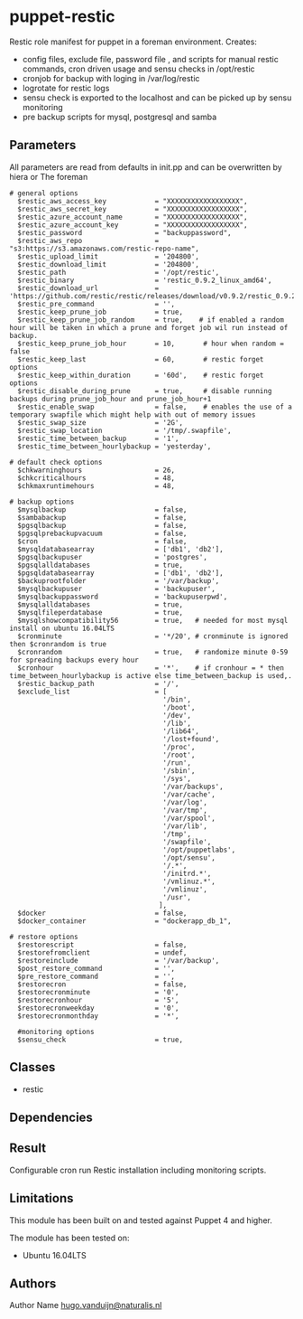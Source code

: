 puppet-restic
==================

Restic role manifest for puppet in a foreman environment.
Creates:
- config files, exclude file, password file , and scripts for manual restic commands, cron driven usage and sensu checks in /opt/restic
- cronjob for backup with loging in /var/log/restic
- logrotate for restic logs
- sensu check is exported to the localhost and can be picked up by sensu monitoring
- pre backup scripts for mysql, postgresql and samba

Parameters
-------------
All parameters are read from defaults in init.pp and can be overwritten by hiera or The foreman

```
# general options
  $restic_aws_access_key            = "XXXXXXXXXXXXXXXXXX",
  $restic_aws_secret_key            = "XXXXXXXXXXXXXXXXXX",
  $restic_azure_account_name        = "XXXXXXXXXXXXXXXXXX",
  $restic_azure_account_key         = "XXXXXXXXXXXXXXXXXX",
  $restic_password                  = "backuppassword",
  $restic_aws_repo                  = "s3:https://s3.amazonaws.com/restic-repo-name",
  $restic_upload_limit              = '204800',
  $restic_download_limit            = '204800',
  $restic_path                      = '/opt/restic',
  $restic_binary                    = 'restic_0.9.2_linux_amd64',
  $restic_download_url              = 'https://github.com/restic/restic/releases/download/v0.9.2/restic_0.9.2_linux_amd64.bz2',
  $restic_pre_command               = '',
  $restic_keep_prune_job            = true,
  $restic_keep_prune_job_random     = true,    # if enabled a random hour will be taken in which a prune and forget job wil run instead of backup.
  $restic_keep_prune_job_hour       = 10,       # hour when random = false
  $restic_keep_last                 = 60,       # restic forget options
  $restic_keep_within_duration      = '60d',    # restic forget options
  $restic_disable_during_prune      = true,     # disable running backups during prune_job_hour and prune_job_hour+1
  $restic_enable_swap               = false,    # enables the use of a temporary swapfile which might help with out of memory issues
  $restic_swap_size                 = '2G',
  $restic_swap_location             = '/tmp/.swapfile',
  $restic_time_between_backup       = '1',
  $restic_time_between_hourlybackup = 'yesterday',

# default check options
  $chkwarninghours                  = 26,
  $chkcriticalhours                 = 48,
  $chkmaxruntimehours               = 48,

# backup options
  $mysqlbackup                      = false,
  $sambabackup                      = false,
  $pgsqlbackup                      = false,
  $pgsqlprebackupvacuum             = false,
  $cron                             = false,
  $mysqldatabasearray               = ['db1', 'db2'],
  $pgsqlbackupuser                  = 'postgres',
  $pgsqlalldatabases                = true,
  $pgsqldatabasearray               = ['db1', 'db2'],
  $backuprootfolder                 = '/var/backup',
  $mysqlbackupuser                  = 'backupuser',
  $mysqlbackuppassword              = 'backupuserpwd',
  $mysqlalldatabases                = true,
  $mysqlfileperdatabase             = true,
  $mysqlshowcompatibility56         = true,   # needed for most mysql install on ubuntu 16.04LTS
  $cronminute                       = '*/20', # cronminute is ignored then $cronrandom is true
  $cronrandom                       = true,   # randomize minute 0-59 for spreading backups every hour
  $cronhour                         = '*',    # if cronhour = * then time_between_hourlybackup is active else time_between_backup is used,.
  $restic_backup_path               = '/',
  $exclude_list                     = [
                                      '/bin',
                                      '/boot',
                                      '/dev',
                                      '/lib',
                                      '/lib64',
                                      '/lost+found',
                                      '/proc',
                                      '/root',
                                      '/run',
                                      '/sbin',
                                      '/sys',
                                      '/var/backups',
                                      '/var/cache',
                                      '/var/log',
                                      '/var/tmp',
                                      '/var/spool',
                                      '/var/lib',
                                      '/tmp',
                                      '/swapfile',
                                      '/opt/puppetlabs',
                                      '/opt/sensu',
                                      '/.*',
                                      '/initrd.*',
                                      '/vmlinuz.*',
                                      '/vmlinuz',
                                      '/usr',
                                     ],
  $docker                           = false,
  $docker_container                 = "dockerapp_db_1",

# restore options
  $restorescript                    = false,
  $restorefromclient                = undef,
  $restoreinclude                   = '/var/backup',
  $post_restore_command             = '',
  $pre_restore_command              = '',
  $restorecron                      = false,
  $restorecronminute                = '0',
  $restorecronhour                  = '5',
  $restorecronweekday               = '0',
  $restorecronmonthday              = '*',

  #monitoring options
  $sensu_check                      = true,
```

Classes
-------------
- restic


Dependencies
-------------




Result
-------------
Configurable cron run Restic installation including monitoring scripts.


Limitations
-------------
This module has been built on and tested against Puppet 4 and higher.

The module has been tested on:
- Ubuntu 16.04LTS


Authors
-------------
Author Name <hugo.vanduijn@naturalis.nl>

